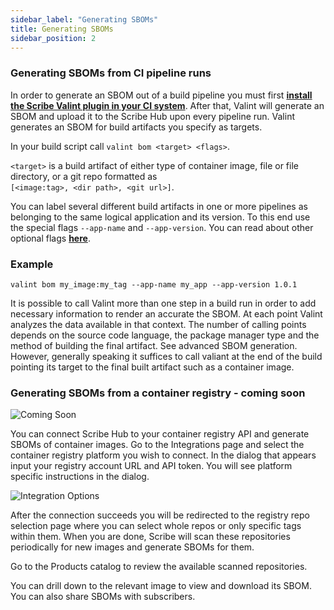 ```yaml
---
sidebar_label: "Generating SBOMs"
title: Generating SBOMs
sidebar_position: 2
---
```


### Generating SBOMs from CI pipeline runs

In order to generate an SBOM out of a build pipeline you must first **[install the Scribe Valint plugin in your CI system](../../how-to-run-scribe/ci-integrations/)**. After that, Valint will generate an SBOM and upload it to the Scribe Hub upon every pipeline run. Valint generates an SBOM for build artifacts you specify as targets. 

In your build script call `valint bom <target> <flags>`.

`<target>` is a build artifact of either type of container image, file or file directory, or a git repo formatted as  
`[<image:tag>, <dir path>, <git url>]`.  

You can label several different build artifacts in one or more pipelines as belonging to the same logical application and its version. To this end use the special flags `--app-name` and `--app-version`. You can read about other optional flags **[here](../../how-to-run-scribe/cli/valint/docs/command/valint_bom/#optional-flags)**.

### Example

```
valint bom my_image:my_tag --app-name my_app --app-version 1.0.1
```

It is possible to call Valint more than one step in a build run in order to add necessary information to render an accurate the SBOM. At each point Valint analyzes the data available in that context. The number of calling points depends on the source code language, the package manager type and the method of building the final artifact. See advanced SBOM generation. However, generally speaking it suffices to call valiant at the end of the build pointing its target to the final built artifact such as a container image.

### Generating SBOMs from a container registry - coming soon

<img src='../../../../img/help/coming-soon.jpg' alt='Coming Soon'/>

You can connect Scribe Hub to your container registry API and generate SBOMs of container images.
Go to the Integrations page and select the container registry platform you wish to connect. In the dialog that appears input your registry account URL and API token. You will see platform specific instructions in the dialog.

<img src='../../../../img/start/integrations-start.jpg' alt='Integration Options'/>

After the connection succeeds you will be redirected to the registry repo selection page where you can select whole repos or only specific tags within them. When you are done, Scribe will scan these repositories periodically for new images and generate SBOMs for them.  

Go to the Products catalog to review the available scanned repositories.  

You can drill down to the relevant image to view and download its SBOM. You can also share SBOMs with subscribers.

